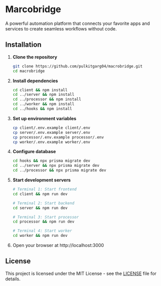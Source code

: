 # Marcobridge

A powerful automation platform that connects your favorite apps and services to create seamless workflows without code.

## Installation

1. **Clone the repository**
   ```bash
   git clone https://github.com/pulkitgarg04/macrobridge.git
   cd macrobridge
   ```

2. **Install dependencies**
   ```bash
   cd client && npm install
   cd ../server && npm install
   cd ../processor && npm install
   cd ../worker && npm install
   cd ../hooks && npm install
   ```

3. **Set up environment variables**
   ```bash
   cp client/.env.example client/.env
   cp server/.env.example server/.env
   cp processor/.env.example processor/.env
   cp worker/.env.example worker/.env
   ```

4. **Configure database**
   ```bash
   cd hooks && npx prisma migrate dev
   cd ../server && npx prisma migrate dev
   cd ../processor && npx prisma migrate dev
   ```

5. **Start development servers**
   ```bash
   # Terminal 1: Start frontend
   cd client && npm run dev
   
   # Terminal 2: Start backend
   cd server && npm run dev
   
   # Terminal 3: Start processor
   cd processor && npm run dev
   
   # Terminal 4: Start worker
   cd worker && npm run dev
   ```

6. Open your browser at http://localhost:3000


## License
This project is licensed under the MIT License - see the [LICENSE](LICENSE) file for details.
